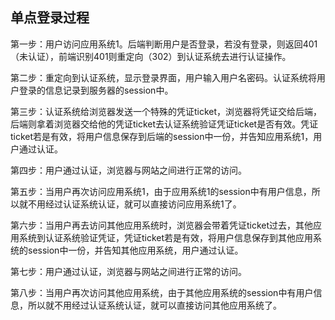 ## 单点登录过程
第一步：用户访问应用系统1。后端判断用户是否登录，若没有登录，则返回401（未认证），前端识别401则重定向（302）到认证系统去进行认证操作。

第二步：重定向到认证系统，显示登录界面，用户输入用户名密码。认证系统将用户登录的信息记录到服务器的session中。

第三步：认证系统给浏览器发送一个特殊的凭证ticket，浏览器将凭证交给后端，后端则拿着浏览器交给他的凭证ticket去认证系统验证凭证ticket是否有效。凭证ticket若是有效，将用户信息保存到后端的session中一份，并告知应用系统1，用户通过认证。

第四步：用户通过认证，浏览器与网站之间进行正常的访问。

第五步：当用户再次访问应用系统1，由于应用系统1的session中有用户信息，所以就不用经过认证系统认证，就可以直接访问应用系统1了。

第六步：当用户再去访问其他应用系统时，浏览器会带着凭证ticket过去，其他应用系统到认证系统验证凭证，凭证ticket若是有效，将用户信息保存到其他应用系统的session中一份，并告知其他应用系统，用户通过认证。

第七步：用户通过认证，浏览器与网站之间进行正常的访问。

第八步：当用户再次访问其他应用系统，由于其他应用系统的session中有用户信息，所以就不用经过认证系统认证，就可以直接访问其他应用系统了。
<!--stackedit_data:
eyJoaXN0b3J5IjpbLTM3ODU5NjczOF19
-->